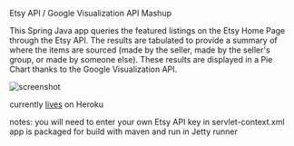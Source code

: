 
Etsy API / Google Visualization API Mashup

This Spring Java app queries the featured listings on the Etsy Home Page through the Etsy API.
The results are tabulated to provide a summary of where the items are sourced (made by the seller, made by the seller's group, or made by someone else).
These results are displayed in a Pie Chart thanks to the Google Visualization API.

![screenshot](https://github.com/ebeer/etsy-google-visualization-mashup/screenshot.gif)


 
currently [lives](http://morning-spire-9667.herokuapp.com/) on Heroku

notes: 
you will need to enter your own Etsy API key in servlet-context.xml
app is packaged for build with maven and run in Jetty runner
